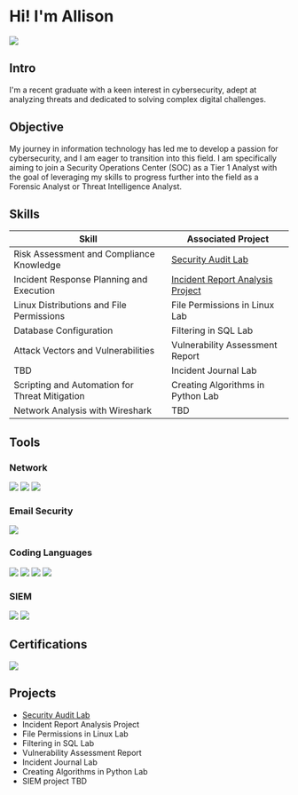 # Hi! I'm Allison
<a href="https://www.linkedin.com/in/allisonefhumphrey/"><img src="https://img.shields.io/badge/-LinkedIn-0072b1?&style=for-the-badge&logo=linkedin&logoColor=white" /></a>
## Intro
I'm a recent graduate with a keen interest in cybersecurity, adept at analyzing threats and dedicated to solving complex digital challenges. 

## Objective

My journey in information technology has led me to develop a passion for cybersecurity, and I am eager to transition into this field. I am specifically aiming to join a Security Operations Center (SOC) as a Tier 1 Analyst with the goal of leveraging my skills to progress further into the field as a Forensic Analyst or Threat Intelligence Analyst.

## Skills

| Skill                                         | Associated Project         |
|-----------------------------------------------|----------------------------|
| Risk Assessment and Compliance Knowledge       | <a href="https://github.com/aehumphrey/Test-Project/tree/main">Security Audit Lab</a>|
| Incident Response Planning and Execution | <a href="https://github.com/aehumphrey/Security-Incident-Lab/blob/69c90edbb8a1e5aadc5d4c65b74b22844d4790c4/README.md">Incident Report Analysis Project</a>|
| Linux Distributions and File Permissions     | File Permissions in Linux Lab|
| Database Configuration                | Filtering in SQL Lab|
| Attack Vectors and Vulnerabilities | Vulnerability Assessment Report|
| TBD| Incident Journal Lab |
| Scripting and Automation for Threat Mitigation | Creating Algorithms in Python Lab|
| Network Analysis with Wireshark       | TBD|

## Tools

### Network
<div>
    <img src="https://img.shields.io/badge/-Suricata-EF3B2D?&style=for-the-badge&logo=Suricata&logoColor=white" />
    <img src="https://img.shields.io/badge/-tcpdump-1679A7?&style=for-the-badge&logo=tcpdump&logoColor=white" />
    <img src="https://img.shields.io/badge/-Wireshark-1679A7?&style=for-the-badge&logo=Wireshark&logoColor=white" />

</div>

### Email Security
<div>
    <img src="https://img.shields.io/badge/-Mimecast-005FF9?&style=for-the-badge&logio=Mimecast&logoColor=white" />

</div>

### Coding Languages
<div>
    <img src="https://img.shields.io/badge/-Python-3776AB?&style=for-the-badge&logo=Python&logoColor=white" />
    <img src = "https://img.shields.io/badge/-Debian-A81D33?style=for-the-badge&logo=Debian&logoColor=white"</>
    <img src="https://img.shields.io/badge/-MySQL-4479A1?style=for-the-badge&logo=MySQL&logoColor=white"</>
    <img src="https://img.shields.io/badge/-PostgreSQL-336791?style=for-the-badge&logo=PostgreSQL&logoColor=white"</>

</div>

### SIEM
<div>
    <img src="https://img.shields.io/badge/-Google%20Chronicle-1679A7?&style=for-the-badge&logo=google-chronicle&logoColor=white" />
    <img src="https://img.shields.io/badge/-Splunk-000000?&style=for-the-badge&logo=Splunk&logoColor=white" />
</div>

## Certifications
<div>
<a href="https://www.credly.com/badges/fa1c5e22-3e35-4c17-acf7-c6745190fe94/public_url"><img src="https://img.shields.io/badge/-Google%20Cybersecurity%20Professional%20Certificate-000080?&style=for-the-badge&logo=Google&logoColor=white" /></a>

    
</div>

## Projects
- <a href="https://github.com/aehumphrey/Test-Project/tree/main">Security Audit Lab</a>
- Incident Report Analysis Project
- File Permissions in Linux Lab
- Filtering in SQL Lab
- Vulnerability Assessment Report
- Incident Journal Lab
- Creating Algorithms in Python Lab
- SIEM project TBD

